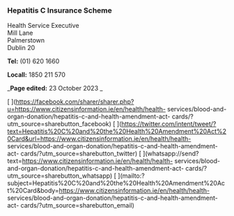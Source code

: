 ###  Hepatitis C Insurance Scheme

Health Service Executive  
Mill Lane  
Palmerstown  
Dublin 20

**Tel:** (01) 620 1660

**Locall:** 1850 211 570

_**Page edited:** 23 October 2023 _

[
](https://facebook.com/sharer/sharer.php?u=https://www.citizensinformation.ie/en/health/health-
services/blood-and-organ-donation/hepatitis-c-and-health-amendment-act-
cards/?utm_source=sharebutton_facebook) [
](https://twitter.com/intent/tweet/?text=Hepatitis%20C%20and%20the%20Health%20Amendment%20Act%20Card&url=https://www.citizensinformation.ie/en/health/health-
services/blood-and-organ-donation/hepatitis-c-and-health-amendment-act-
cards/?utm_source=sharebutton_twitter) [
](whatsapp://send?text=https://www.citizensinformation.ie/en/health/health-
services/blood-and-organ-donation/hepatitis-c-and-health-amendment-act-
cards/?utm_source=sharebutton_whatsapp) [
](mailto:?subject=Hepatitis%20C%20and%20the%20Health%20Amendment%20Act%20Card&body=https://www.citizensinformation.ie/en/health/health-
services/blood-and-organ-donation/hepatitis-c-and-health-amendment-act-
cards/?utm_source=sharebutton_email) [ ](javascript:void\(0\))
